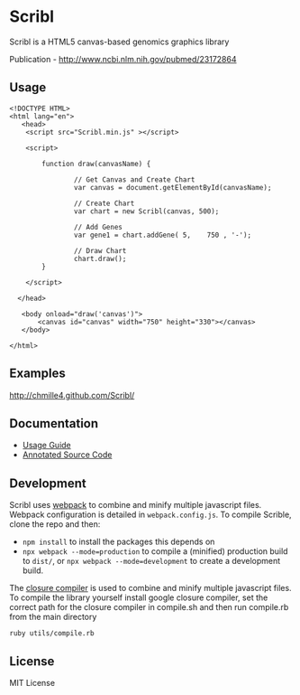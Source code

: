 # Scribl

Scribl is a HTML5 canvas-based genomics graphics library

Publication - http://www.ncbi.nlm.nih.gov/pubmed/23172864

## Usage


    <!DOCTYPE HTML> 
    <html lang="en">
	   <head>
		<script src="Scribl.min.js" ></script>
		
		<script> 

			function draw(canvasName) {  
					
					// Get Canvas and Create Chart
				  	var canvas = document.getElementById(canvasName);  	
					
					// Create Chart
					var chart = new Scribl(canvas, 500);
			
					// Add Genes
					var gene1 = chart.addGene( 5,    750 , '-');
					
					// Draw Chart
					chart.draw();
			}
				
		</script>

      </head>  
	
	   <body onload="draw('canvas')">
		   <canvas id="canvas" width="750" height="330"></canvas>  
	   </body>
	
    </html>

## Examples
http://chmille4.github.com/Scribl/

## Documentation
* [Usage Guide](https://github.com/chmille4/Scribl/wiki)
* [Annotated Source Code](http://chmille4.github.com/Scribl/source.html)

## Development
Scribl uses [webpack](https://webpack.js.org/) to combine and minify multiple javascript files.
Webpack configuration is detailed in `webpack.config.js`. 
To compile Scrible, clone the repo and then:
* `npm install` to install the packages this depends on
* `npx webpack --mode=production` to compile a (minified) production build to `dist/`, or `npx webpack --mode=development` to create a development build.


The [closure compiler](http://code.google.com/closure/compiler/) is used to combine and minify multiple javascript files. To compile the library yourself install google closure compiler, set the correct path for the closure compiler in compile.sh and then run compile.rb from the main directory
  
  ```ruby utils/compile.rb```
  
## License
MIT License
